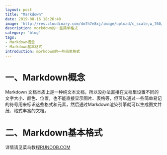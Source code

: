 ```yaml
---
layout: post
title: "Markdown"
date: 2019-08-16 18:26:40
image: 'http://res.cloudinary.com/dm7h7e8xj/image/upload/c_scale,w_760/v1506079212/jekflix-capa_vfhuzh.png'
description: morkdown的一些简单格式
category: 'blog'
tags:
- Markdown概念
- Markdown基本格式
introduction: morkdown的一些简单格式
---
```


# 一、Markdown概念 

Markdown 文档本质上是一种纯文本文档，所以没办法直接在文档里设置不同的文字大小、颜色、位置，也不能直接显示图片、表格等，但可以通过一些简单易记的符号用来标识这些格式和元素，然后通过Markdown渲染引擎就可以生成图文并茂、格式丰富的文档。  

# 二、Markdown基本格式

详情请见菜鸟教程[RUNOOB.COM](https://www.runoob.com/markdown/md-advance.html)



